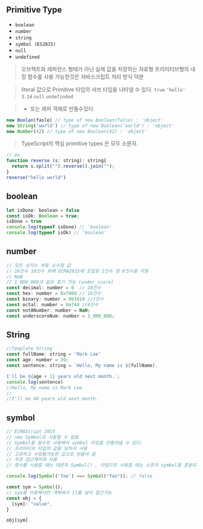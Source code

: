 ## Primitive Type
- `boolean` 
- `number` 
- `string`
- `symbol (ES2015)`
- `null`
- `undefined`

> 오브젝트와 레퍼런스 형태가 아닌 실제 값을 저장하는 자료형
 프리미티브형의 내장 함수를 사용 가능한것은 자바스크립트 처리 방식 덕분
 
 > literal 값으로 Primitive 타입의 서브 타입을 나타낼 수 있다. 
`true`
``` 'hello' ```
`3.14`
`null`
`undefinded`

> - 또는 래퍼 객체로 만들수있다.
```js
new Boolan(fasle) // type of new Boolean(false) : 'object'
new String('world') // type of new Boolean('world') : 'object'
new Number(42) // type of new Boolean(42) : 'object'
```

> TypeScript의 핵심 primitive types 은 모두 소문자.
```js
// ex
function reverse (s: string): string{
  return s.split("").reverse().join("");
}
reverse("hello world")
```

## boolean
```js
let isDone: boolean = false
const isOk: Boolean = true;
isDone = true
console.log(typeof isDone) // 'boolean'
console.log(typeof isOk) // 'boolean'
```

## number
```js
// 모든 숫자는 부동 소수점 값
// 16진수 10진수 외에 ECMA2015에 도입된 2진수 및 8진수를 지원
// NaN
// 1_000_000과 같은 표기 가능 (under_score)
const decimal: number = 6  // 10진수
const hex: number = 0xf00d // 16진수
const binary: number = 0b1010 //2진수
const octal: number = 0o744 //8진수
const notANumber: number = NaN;
const underscoreNum: number = 1_000_000;
```

## String
```js
//Template String
const fullName: string = 'Mark Lee'
const age: number = 39;
const sentence: string = `Hello, My name is ${fullName}.

I'll be ${age + 1} years old next month.`;
console.log(sentence)
//Hello, My name is Mark Lee.
//
//I'll be 40 years old next month.
```

## symbol
```js
// ECMAScript 2015
// new Symbol로 사용할 수 없음
// Symbol을 함수로 사용해서 symbol 타입을 만들어낼 수 있다.
// 프리미티브 타입의 값을 담아서 사용
// 고유하고 수정불가능한 값으로 만들어 줌
// 주로 접근제어에 사용
// 함수를 사용할 때는 대문자 Symbol() , 타입으로 사용할 때는 소문자 symbol을 혼동되지 않게 주의

console.log(Symbol('foo') === Symbol("foo")); // false

const sym = Symbol();
// sym을 이용해서만 객체에서 []를 넣어 접근가능
const obj = {
  [sym]: "value",
}

obj[sym]
```
